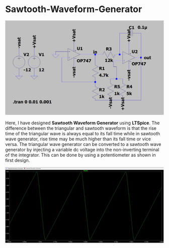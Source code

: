 # Sawtooth-Waveform-Generator
 ![Circuit](Circuit.jpg)

Here, I have designed **Sawtooth Waveform Generator** using **LTSpice**. The difference between the triangular and sawtooth waveform is that the rise time of the triangular wave is always equal to its fall time while in sawtooth wave generator, rise time may be much higher than its fall time or vice versa. The triangular wave generator can be converted to a sawtooth wave generator by injecting a variable dc voltage into the non-inverting terminal of the integrator. This can be done by using a potentiometer as shown in first design.

 ![Waveform](Waveform.jpg)
